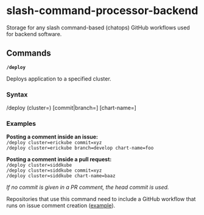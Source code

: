 # slash-command-processor-backend

Storage for any slash command-based (chatops) GitHub workflows used for backend software.

## Commands

**`/deploy`**

Deploys application to a specified cluster.

### Syntax
/deploy (cluster=<name>) [commit|branch=<id or name>] [chart-name=<name>]

### Examples

**Posting a comment inside an issue:**   
`/deploy cluster=erickube commit=xyz`  
`/deploy cluster=erickube branch=develop chart-name=foo`

**Posting a comment inside a pull request:**   
`/deploy cluster=siddkube`  
`/deploy cluster=siddkube commit=xyz`   
`/deploy cluster=siddkube chart-name=baaz`  

_If no commit is given in a PR comment, the head commit is used._

Repositories that use this command need to include a GitHub workflow that runs on issue comment
creation ([example](https://github.com/dictyBase/publication/blob/develop/.github/workflows/chatops.yml)).
